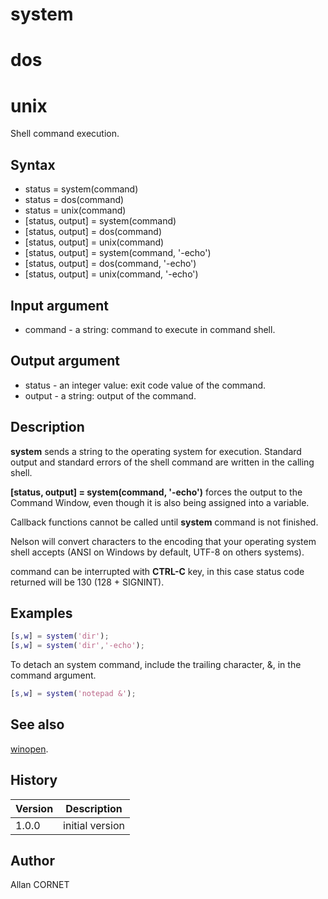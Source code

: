 

# system

# dos

# unix

Shell command execution.

## Syntax

- status = system(command)
- status = dos(command)
- status = unix(command)
- [status, output] = system(command)
- [status, output] = dos(command)
- [status, output] = unix(command)
- [status, output] = system(command, '-echo')
- [status, output] = dos(command, '-echo')
- [status, output] = unix(command, '-echo')

## Input argument

 - command - a string: command to execute in command shell.

## Output argument

 - status - an integer value: exit code value of the command.
 - output - a string: output of the command.

## Description


  <p><b>system</b> sends a string to the operating system for execution. Standard output and standard errors of the shell command are written in the calling shell.</p>
  <p><b>[status, output] = system(command, '-echo')</b> forces the output to the Command Window, even though it is also being assigned into a variable.</p>
  <p>Callback functions cannot be called until <b>system</b> command is not finished.</p>
  <p>Nelson will convert characters to the encoding that your operating system shell accepts (ANSI on Windows by default, UTF-8 on others systems).</p>
  <p>command can be interrupted with <b>CTRL-C</b> key, in this case status code returned will be 130 (128 + SIGNINT).</p>


## Examples

```matlab
[s,w] = system('dir');
[s,w] = system('dir','-echo');
```
To detach an system command, include the trailing character, &, in the command argument.
```matlab
[s,w] = system('notepad &');
```

## See also

[winopen](winopen.md).
## History

|Version|Description|
|------|------|
|1.0.0|initial version|


## Author

Allan CORNET



